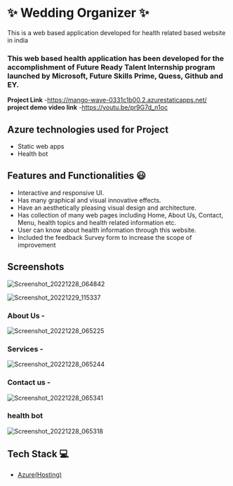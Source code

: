 # ✨ Wedding Organizer ✨

This is a web based application developed for health related based website in india

### This web based health application has been developed for the accomplishment of Future Ready Talent Internship program launched by Microsoft, Future Skills Prime, Quess, Github and EY.


**Project Link** -https://mango-wave-0331c1b00.2.azurestaticapps.net/
**project demo video link** -https://youtu.be/pr9G7d_n1oc

## Azure technologies used for Project

- Static web apps
- Health bot

## Features and Functionalities 😃

- Interactive and responsive UI.
- Has many graphical and visual innovative effects.
- Have an aesthetically pleasing visual design and architecture.
- Has collection of many web pages including Home, About Us, Contact, Menu, health topics and health related information etc.
- User can know about health information through this website.
- Included the feedback Survey form to increase the scope of improvement 

## Screenshots




![Screenshot_20221228_064842](https://user-images.githubusercontent.com/120101180/209818518-be130284-50a2-4a90-9aad-006880b23f60.png)

![Screenshot_20221229_115337](https://user-images.githubusercontent.com/120101180/209912228-be4281fa-715b-4286-a989-d4619d02d567.png)

   

### About Us -

![Screenshot_20221228_065225](https://user-images.githubusercontent.com/120101180/209819236-96c22c83-d427-480b-b1e7-42b142459d24.png)


### Services -

![Screenshot_20221228_065244](https://user-images.githubusercontent.com/120101180/209819198-aa4f0895-f24d-4ec5-a79b-b66134cc37e9.png)


### Contact us -
![Screenshot_20221228_065341](https://user-images.githubusercontent.com/120101180/209819135-f2bf8e4e-9745-4fe4-9305-3636089a2f08.png)



### health bot

![Screenshot_20221228_065318](https://user-images.githubusercontent.com/120101180/209819178-2341bcac-cb4b-4958-805c-726582be0bb6.png)



## Tech Stack 💻

- [Azure(Hosting)](https://azure.microsoft.com/en-in/features/azure-portal/)

